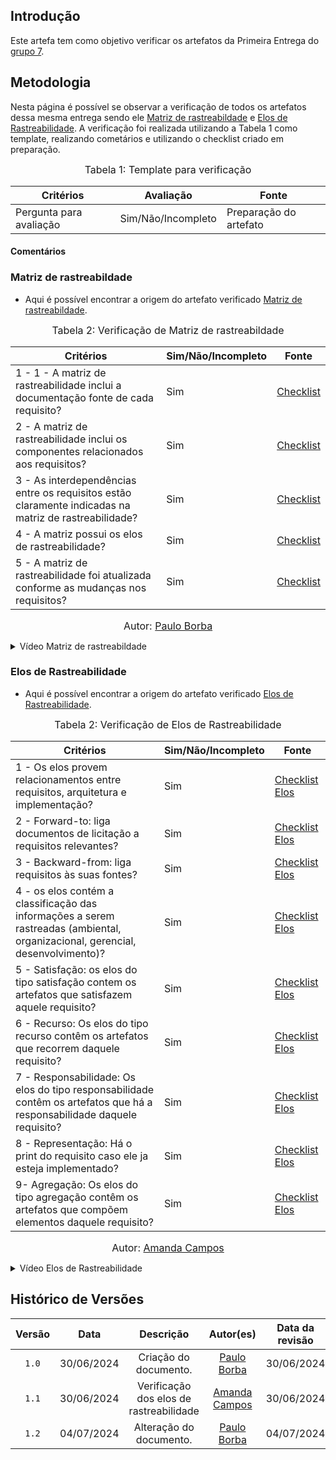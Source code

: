 ## Introdução
Este artefa tem como objetivo verificar os artefatos da Primeira Entrega do [grupo 7](https://github.com/Requisitos-de-Software/2024.1-Meu-INSS).

## Metodologia

Nesta página é possível se observar a verificação de todos os artefatos dessa mesma entrega sendo ele [Matriz de rastreabildade](https://requisitos-de-software.github.io/2024.1-Meu-INSS/rastreabilidade/matriz/) e [Elos de Rastreabilidade](https://requisitos-de-software.github.io/2024.1-Meu-INSS/rastreabilidade/Elos/). A verificação foi realizada utilizando a Tabela 1 como template, realizando cometários e utilizando o checklist criado em preparação.

<font size="3"><p style="text-align: center">Tabela 1: Template para verificação</p></font>

<center>

Critérios | Avaliação | Fonte
--|--|--
Pergunta para avaliação| Sim/Não/Incompleto| Preparação do artefato

</center>

#### Comentários


### Matriz de rastreabildade

- Aqui é possível encontrar a origem do artefato verificado [Matriz de rastreabildade](https://requisitos-de-software.github.io/2024.1-Meu-INSS/rastreabilidade/matriz/).

<font size="3"><p style="text-align: center">Tabela 2: Verificação de Matriz de rastreabildade</p></font>

Critérios  | Sim/Não/Incompleto | Fonte
--------- | ------ | ------
1 - 1 - A matriz de rastreabilidade inclui a documentação fonte de cada requisito? | Sim  | [Checklist](https://requisitos-de-software.github.io/2024.1-Meu-INSS/verificacao/preparacao/RichPicture/)
2 - A matriz de rastreabilidade inclui os componentes relacionados aos requisitos? | Sim | [Checklist](https://requisitos-de-software.github.io/2024.1-Meu-INSS/verificacao/preparacao/RichPicture/)
3 - As interdependências entre os requisitos estão claramente indicadas na matriz de rastreabilidade? | Sim | [Checklist](https://requisitos-de-software.github.io/2024.1-Meu-INSS/verificacao/preparacao/RichPicture/)
4 - A matriz possui os elos de rastreabilidade? | Sim | [Checklist](https://requisitos-de-software.github.io/2024.1-Meu-INSS/verificacao/preparacao/RichPicture/)
5 - A matriz de rastreabilidade foi atualizada conforme as mudanças nos requisitos? | Sim | [Checklist](https://requisitos-de-software.github.io/2024.1-Meu-INSS/verificacao/preparacao/RichPicture/)


<font size="3"><p style="text-align: center">Autor: [Paulo Borba](https://github.com/paulohborba)</p></font>

<details>
  <summary>Vídeo Matriz de rastreabildade</summary>
    <center>
 <iframe width="560" height="315" src="https://www.youtube.com/embed/_r0EFXME-Kw?si=ltlCBESKLmQI_UdI" title="YouTube video player" frameborder="0" allow="accelerometer; autoplay; clipboard-write; encrypted-media; gyroscope; picture-in-picture; web-share" referrerpolicy="strict-origin-when-cross-origin" allowfullscreen></iframe>
   </center>
  <font size="3"><p style="text-align: center"><b>Autor:</b> <a href="https://github.com/paulohborba">Paulo Borba</a>, 2024</p></font>
</details>

### Elos de Rastreabilidade

- Aqui é possível encontrar a origem do artefato verificado [Elos de Rastreabilidade](https://requisitos-de-software.github.io/2024.1-Meu-INSS/rastreabilidade/Elos/).

<font size="3"><p style="text-align: center">Tabela 2: Verificação de Elos de Rastreabilidade</p></font>

Critérios  | Sim/Não/Incompleto | Fonte
--------- | ------ | ------
1 - Os elos provem relacionamentos entre requisitos, arquitetura e implementação? | Sim  | [Checklist Elos](https://requisitos-de-software.github.io/2024.1-Meu-INSS/verificacao/preparacao/Elos/)
2 - Forward-to: liga documentos de licitação a requisitos relevantes? | Sim | [Checklist Elos](https://requisitos-de-software.github.io/2024.1-Meu-INSS/verificacao/preparacao/Elos/)
3 - Backward-from: liga requisitos às suas fontes? | Sim | [Checklist Elos](https://requisitos-de-software.github.io/2024.1-Meu-INSS/verificacao/preparacao/Elos/)
4 - os elos contém a classificação das informações a serem rastreadas (ambiental, organizacional, gerencial, desenvolvimento)? | Sim | [Checklist Elos](https://requisitos-de-software.github.io/2024.1-Meu-INSS/verificacao/preparacao/Elos/)
5 - Satisfação: os elos do tipo satisfação contem os artefatos que satisfazem aquele requisito? | Sim | [Checklist Elos](https://requisitos-de-software.github.io/2024.1-Meu-INSS/verificacao/preparacao/Elos/)
6 - Recurso: Os elos do tipo recurso contêm os artefatos que recorrem daquele requisito? | Sim | [Checklist Elos](https://requisitos-de-software.github.io/2024.1-Meu-INSS/verificacao/preparacao/Elos/)
7 - Responsabilidade: Os elos do tipo responsabilidade contêm os artefatos que há a responsabilidade daquele requisito? | Sim | [Checklist Elos](https://requisitos-de-software.github.io/2024.1-Meu-INSS/verificacao/preparacao/Elos/)
8 - Representação: Há o print do requisito caso ele ja esteja implementado? | Sim | [Checklist Elos](https://requisitos-de-software.github.io/2024.1-Meu-INSS/verificacao/preparacao/Elos/)
9- Agregação: Os elos do tipo agregação contêm os artefatos que compõem elementos daquele requisito? | Sim | [Checklist Elos](https://requisitos-de-software.github.io/2024.1-Meu-INSS/verificacao/preparacao/Elos/)



<font size="3"><p style="text-align: center">Autor: [Amanda Campos](https://github.com/acamposs)</p></font>

<details>
  <summary>Vídeo Elos de Rastreabilidade</summary>
  <center>
<iframe width="560" height="315" src="https://www.youtube.com/embed/bXz0tpWFzQo?si=SUkiOk4IM1_oB95W" title="YouTube video player" frameborder="0" allow="accelerometer; autoplay; clipboard-write; encrypted-media; gyroscope; picture-in-picture; web-share" referrerpolicy="strict-origin-when-cross-origin" allowfullscreen></iframe>
</center>
  <font size="3"><p style="text-align: center"><b>Autor:</b> <a href="https://github.com/acamposs">Amanda Campos</a>, 2024</p></font>
</details>



## Histórico de Versões

| Versão | Data | Descrição | Autor(es) | Data da revisão | Revisor(es) |
| :--: | :--: | :--: | :--: | :--: | :--: |
|`1.0` | 30/06/2024 | Criação do documento. | [Paulo Borba](https://github.com/paulohborba)  | 30/06/2024 |[Amanda Campos](https://github.com/acamposs) |
|`1.1` | 30/06/2024 | Verificação dos elos de rastreabilidade | [Amanda Campos](https://github.com/acamposs)  | 30/06/2024 | [Paulo Borba](https://github.com/paulohborba) |
|`1.2` | 04/07/2024 | Alteração do documento. |[Paulo Borba](https://github.com/paulohborba) | 04/07/2024 | [Amanda Campos](https://github.com/acamposs)|